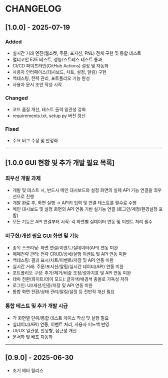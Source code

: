 # CHANGELOG

## [1.0.0] - 2025-07-19
### Added
- 실시간 거래 엔진(웹소켓, 주문, 포지션, PNL) 전체 구현 및 통합 테스트
- 멀티코인 E2E 테스트, 성능/스트레스 테스트 통과
- CI/CD 파이프라인(GitHub Actions) 설정 및 자동화
- 사용자 인터페이스(대시보드, 차트, 설정, 알림) 구현
- 백테스팅, 전략 관리, 포트폴리오 기능 완성
- 사용자 문서 초안 작성 시작

### Changed
- 코드 품질 개선, 테스트 출력 일관성 강화
- requirements.txt, setup.py 버전 갱신

### Fixed
- 주요 버그 수정 및 안정화

---

## [1.0.0 GUI 현황 및 추가 개발 필요 목록]

### 최우선 개발 과제

- 개발 및 테스트 시, 반드시 메인 대시보드와 설정 화면의 실제 API 기능 연결을 최우선으로 진행
- 개발 완료 후, 화면 실행 → API키 입력 및 연결 테스트를 필수로 수행
- 메인 대시보드 및 설정 화면의 API 연동 기반 실기능 연결 (로그인/계정/환경설정 포함)
- 모든 기능은 API 연결부터 시작: 각 화면별 실데이터 연동 및 이벤트 처리 필수

### 미구현/개선 필요 GUI 화면 및 기능
- 종목 스크리닝: 화면 연결/이벤트/실데이터(API) 연동 미완
- 매매전략 관리: 전략 CRUD/상세/실행 이벤트 및 API 연동 미완
- 백테스팅: 결과 표시/차트/이벤트/저장 및 API 연동 미완
- 실시간 거래: 주문/포지션/알림/실시간 데이터(API) 연동 미완
- 포트폴리오 구성: 추가/제거/비중 조정/성과지표 및 API 연동 미완
- 테마 전환(화이트/데이 모드): 글자색/배경색 충돌로 가독성 저하
- 로그인: UI/세션/인증/저장 및 API 연동 미완
- 통합 화면 전환/상태 관리/알림/설정 등 전반적 개선 필요

### 통합 테스트 및 추가 개발 시급
- 각 화면별 단위/통합 테스트 케이스 작성 및 실행 필요
- 실데이터(API) 연동, 이벤트 처리, 사용자 피드백 반영
- UI/UX 일관성, 반응형, 접근성 개선
- 문서화 및 배포 자동화

---

## [0.9.0] - 2025-06-30
- 초기 베타 릴리스
